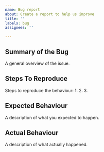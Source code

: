 ```yaml
---
name: Bug report
about: Create a report to help us improve
title: ''
labels: bug
assignees: ''

---
```


## Summary of the Bug
A general overview of the issue.

## Steps To Reproduce
Steps to reproduce the behaviour:
1. 
2. 
3. 

## Expected Behaviour
A description of what you expected to happen.

## Actual Behaviour
A description of what actually happened.

